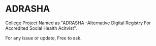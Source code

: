 # ADRASHA
College Project Named as "ADRASHA -Alternative Digital Registry For Accredited Social Health Acitvist".



For any issue or update, Free to ask.
